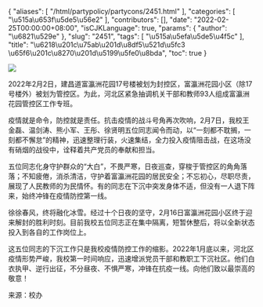 {
    "aliases": [
        "/html/partypolicy/partycons/2451.html"
    ],
    "categories": [
        "\u515a\u653f\u5de5\u56e2"
    ],
    "contributors": [],
    "date": "2022-02-25T00:00:00+08:00",
    "isCJKLanguage": true,
    "params": {
        "author": "\u6821\u529e"
    },
    "slug": "2451",
    "tags": [
        "\u515a\u5efa\u5de5\u4f5c"
    ],
    "title": "\u6218\u201c\u75ab\u201d\u8df5\u521d\u5fc3  \u65f6\u201c\u8270\u201d\u5199\u5fe0\u8bda",
    "toc": true
}

![](https://cdn.tfls.online/mirror/full/586cb42272ba97e3599de62b2b86238beda1d2b0.jpg)




  





2022年2月2日，建昌道富瀛洲花园17号楼被划为封控区，富瀛洲花园小区（除17号楼外）被划为管控区。为此，河北区紧急抽调机关干部和教师93人组成富瀛洲花园管控区工作专班。




疫情就是命令，防控就是责任。抗击疫情的战斗号角再次吹响，2月7日，我校王金磊、温剑涛、熊小军、王彤、徐贤明五位同志闻令而动，以“一刻都不耽搁，一刻都不懈怠”的精神，迅速整理行装，火速集结，全力投入疫情阻击战，在这场没有硝烟的战役中，诠释着共产党员的奉献和担当。




五位同志化身守护群众的“大白”，不畏严寒，日夜巡查，穿梭于管控区的角角落落；不知疲倦，消杀清洁，守护着富瀛洲花园的居民安全；不忘初心，尽职尽责，展现了人民教师的为民情怀。有的同志在下沉中突发身体不适，但没有一人退下阵来，始终冲锋在疫情防控第一线。




徐徐春风，终将融化冰雪。经过十个日夜的坚守，2月16日富瀛洲花园小区终于迎来解封的胜利时刻。目前我校五位同志正在集中隔离，短暂休整后，将以全新状态投入到各自的工作岗位上。




这五位同志的下沉工作只是我校疫情防控工作的缩影。2022年1月底以来，河北区疫情形势严峻，我校第一时间响应，迅速增派党员干部和教职工下沉社区。他们白衣执甲、逆行出征，不分昼夜、不惧严寒，冲锋在抗疫一线。向他们致以最崇高的敬意！



来源：校办

  



